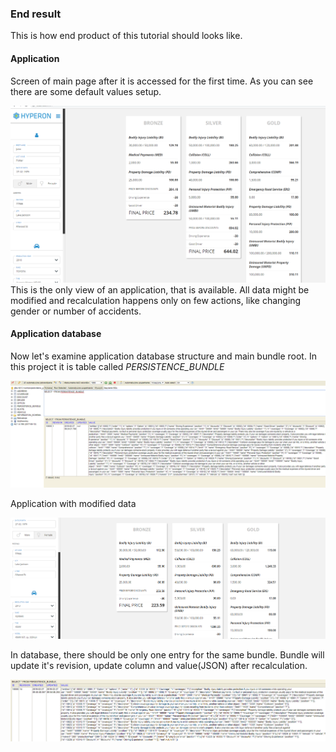 <h3>End result</h3>
<p>This is how end product of this tutorial should looks like.
</p>
<h4>Application</h4>
<p>
Screen of main page after it is accessed for the first time. As you can see there are some default values setup.
</p>
<img src="main_page.png">
This is the only view of an application, that is available. All data might be modified and recalculation happens only on few actions, like changing gender or number of accidents.
<h4>Application database</h4>
<p>
Now let's examine application database structure and main bundle root. In this project it is table called <i>PERSISTENCE_BUNDLE</i>
</p>
<img src="h2_bundle.png">
<p>Application with modified data</p>
<img src="main_page_changes.png">
<p>In database, there should be only one entry for the same bundle. Bundle will update it's revision, update column and value(JSON) after recalculation.</p>
<img src="h2_bundle_change.png">
